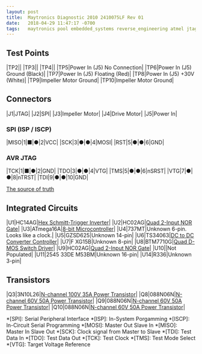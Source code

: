 ```yaml
---
layout: post
title:  Maytronics Diagnostic 2010 2410075LF Rev 01
date:   2018-04-29 11:47:17 -0700
tags:   maytronics pool embedded_systems reverse_engineering atmel jtag
---
```

## Test Points

|TP2||
|TP3||
|TP4||
|TP5|Power In (J5) No Connection|
|TP6|Power In (J5) Ground (Black)|
|TP7|Power In (J5) Floating (Red)|
|TP8|Power In (J5) +30V (White)|
|TP9|Impeller Motor Ground|
|TP10|Impeller Motor Ground|

## Connectors

|J1|JTAG|
|J2|SPI|
|J3|Impeller Motor|
|J4|Drive Motor|
|J5|Power In|


### SPI (ISP / ISCP)

|MISO|1|&#9632;|&#9679;|2|VCC|
|SCK|3|&#9679;|&#9679;|4|MOSI|
|RST|5|&#9679;|&#9679;|6|GND|

### AVR JTAG 

|TCK|1|&#9632;|&#9679;|2|GND|
|TDO|3|&#9679;|&#9679;|4|VTG|
|TMS|5|&#9679;|&#9679;|6|nSRST|
|VTG|7|&#9679;|&#9679;|8|nTRST|
|TDI|9|&#9679;|&#9679;|10|GND|

[The source of truth](https://www.microchip.com/webdoc/GUID-DDB0017E-84E3-4E77-AAE9-7AC4290E5E8B/index.html?GUID-27BF3A3E-B61E-485F-8816-EBB7F5642827)

## Integrated Circuits

|U1|HC14AG|[Hex Schmitt-Trigger Inverter](https://www.onsemi.com/pub/Collateral/MC74HC14A-D.PDF)|
|U2|HC02AG|[Quad 2-Input NOR Gate](https://www.onsemi.com/pub/Collateral/MC74HC02A-D.PDF)|
|U3|ATmega16A|[8-bit Microcontroller](http://ww1.microchip.com/downloads/en/DeviceDoc/Atmel-8154-8-bit-AVR-ATmega16A_Datasheet.pdf)|
|U4|737MT|Unknown 6-pin. Looks like a clock.|
|U5|GZSD625|Unknown 14-pin|
|U6|TS34063|[DC to DC Converter Controller](http://www.taiwansemi.com/products/datasheet/TS34063_B13.pdf)|
|U7|F XG15B|Unknown 8-pin|
|U8|BTM7710G|[Quad D-MOS Switch Driver](https://www.infineon.com/dgdl/Infineon-BTM7710G-DS-v01_00-en.pdf?fileId=db3a30431add1d95011aedf960bb0349)|
|U9|HC02AG|[Quad 2-Input NOR Gate](https://www.onsemi.com/pub/Collateral/MC74HC02A-D.PDF)|
|U10||Not Populated|
|U11|2545 33DE M53BM|Unknown 16-pin|
|U14|R336|Unknown 3-pin|

## Transistors

|Q3|3N10L26|[N-channel 100V 35A Power Transistor](https://www.infineon.com/dgdl/Infineon-IPP_B_I70N10S3L_12-DS-01_02-en.pdf?fileId=db3a30431a5c32f2011a9085629c594b)|
|Q8|088N06N|[N-channel 60V 50A Power Transistor](https://www.infineon.com/dgdl/Infineon-IPD088N06N3-DS-v02_00-en.pdf?fileId=db3a30431ddc9372011e2b2351db4d5c)|
|Q9|088N06N|[N-channel 60V 50A Power Transistor](https://www.infineon.com/dgdl/Infineon-IPD088N06N3-DS-v02_00-en.pdf?fileId=db3a30431ddc9372011e2b2351db4d5c)|
|Q10|088N06N|[N-channel 60V 50A Power Transistor](https://www.infineon.com/dgdl/Infineon-IPD088N06N3-DS-v02_00-en.pdf?fileId=db3a30431ddc9372011e2b2351db4d5c)|

*[SPI]: Serial Peripheral Interface
*[ISP]: In-System Porgamming
*[ISCP]: In-Circuit Serial Programming
*[MOSI]: Master Out Slave In
*[MISO]: Master In Slave Out
*[SCK]: Clock signal from Master to Slave
*[TDI]: Test Data In
*[TDO]: Test Data Out
*[TCK]: Test Clock
*[TMS]: Test Mode Select
*[VTG]: Target Voltage Reference
